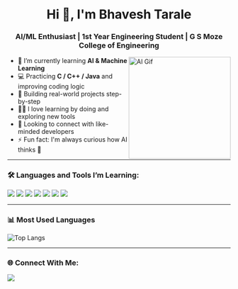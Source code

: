<h1 align="center">Hi 👋, I'm Bhavesh Tarale</h1>
<h3 align="center">AI/ML Enthusiast | 1st Year Engineering Student | G S Moze College of Engineering</h3>

<img align="right" alt="AI Gif" height="230" src="https://media.giphy.com/media/qgQUggAC3Pfv687qPC/giphy.gif" />

- 🔭 I’m currently learning **AI & Machine Learning**
- 💻 Practicing **C / C++ / Java** and improving coding logic
- 🌱 Building real-world projects step-by-step
- 👨‍💻 I love learning by doing and exploring new tools
- 🤝 Looking to connect with like-minded developers
- ⚡ Fun fact: I'm always curious how AI thinks 🤖

---

### 🛠️ Languages and Tools I’m Learning:
<p align="left">
  <img src="https://img.shields.io/badge/C-00599C?style=for-the-badge&logo=c&logoColor=white"/>
  <img src="https://img.shields.io/badge/C++-00599C?style=for-the-badge&logo=c%2B%2B&logoColor=white"/>
  <img src="https://img.shields.io/badge/Java-ED8B00?style=for-the-badge&logo=java&logoColor=white"/>
  <img src="https://img.shields.io/badge/Python-3776AB?style=for-the-badge&logo=python&logoColor=white"/>
  <img src="https://img.shields.io/badge/HTML-E34F26?style=for-the-badge&logo=html5&logoColor=white"/>
  <img src="https://img.shields.io/badge/CSS-1572B6?style=for-the-badge&logo=css3&logoColor=white"/>
  <img src="https://img.shields.io/badge/GitHub-100000?style=for-the-badge&logo=github&logoColor=white"/>
</p>

---

### 📊 Most Used Languages
![Top Langs](https://github-readme-stats.vercel.app/api/top-langs/?username=bhavesh576&layout=compact)




---

### 🌐 Connect With Me:
<p align="left">
  <a href="https://www.linkedin.com/in/bhavesh-tarale-737aa3314" target="blank"><img align="center" src="https://img.shields.io/badge/LinkedIn-blue?style=for-the-badge&logo=linkedin&logoColor=white" /></a>
</p>
